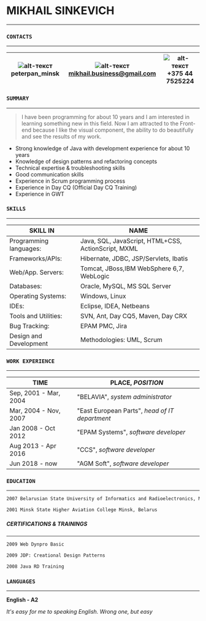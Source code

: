 # MIKHAIL SINKEVICH #
****
### `CONTACTS` ###
************************************
| ![alt-текст](https://static.getjar.com/icon-50x50/6f/862381_thm.jpg "Skype: peterpan_minsk") peterpan_minsk | ![alt-текст](https://static.getjar.com/icon-50x50/2b/37456_thm.png "mikhail.business@gmail.com") [mikhail.business@gmail.com](mailto:mikhail.business@gmail.com)	| ![alt-текст](https://img.tyt.by/n/it/03/a/88995.jpg "+375 44 7525224") +375 44 7525224|
|-----------------------|------------------------------------------------------|---|
 
### `SUMMARY` ###
*************************
> I have been programming for about 10 years and I am interested in learning something new in this field. Now I am attracted to the Front-end because I like the visual component, the ability to do beautifully and see the results of my work.

- Strong knowledge of Java with development experience for about 10 years
- Knowledge of design patterns and refactoring concepts
- Technical expertise & troubleshooting skills
- Good communication skills
- Experience in Scrum programming process
- Experience in Day CQ (Official Day CQ Training)
- Experience in GWT

### `SKILLS` ###
----------
| SKILL IN              | NAME                                                 |
|-----------------------|------------------------------------------------------|
|Programming languages: |	Java, SQL, JavaScript, HTML+CSS, ActionScript, MXML
|Frameworks/APIs:		|Hibernate,  JDBC, JSP/Servlets, Ibatis
|Web/App. Servers:		|Tomcat, JBoss,IBM WebSphere 6,7, WebLogic
|Databases:				|	Oracle, MySQL, MS SQL Server
|Operating Systems:		|Windows, Linux
|IDEs: 					|Eclipse, IDEA, Netbeans
|Tools and Utilities:  	|	SVN, Ant, Day CQ5, Maven, Day CRX
|Bug Tracking:			|EPAM PMC, Jira
|Design and Development |Methodologies: UML, Scrum

### `WORK EXPERIENCE` ###
**************************************************
| TIME | PLACE,  *POSITION*	|
|-----------------------|------------------------------------------------------|
|Sep, 2001 - Mar, 2004|"BELAVIA", *system administrator*|
|Mar, 2004 - Nov, 2007|"East European Parts", *head of IT department*|
|Jan 2008 - Oct 2012|"EPAM Systems", *software developer*|
|Aug 2013 -  Apr 2016|"CCS", *software developer*|
|Jun 2018 - now|"AGM Soft", *software developer*|
### `EDUCATION` ###
***********************************
```sh
2007 Belarusian State University of Informatics and Radioelectronics, Minsk, Belarus
```
```sh
2001 Minsk State Higher Aviation College Minsk, Belarus
```
##### CERTIFICATIONS & TRAININGS #####
********
```sh
2009 Web Dynpro Basic
```
```sh
2009 JDP: Creational Design Patterns
```
```sh
2008 Java RD Training
```
### `LANGUAGES` ###
****************
**English - A2**

*It's easy for me to speaking English. Wrong one, but easy*

